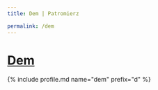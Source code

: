 ```yaml
---
title: Dem | Patromierz

permalink: /dem
---
```


# [Dem](https://patronite.pl/dem)

{% include profile.md name="dem" prefix="d" %}
